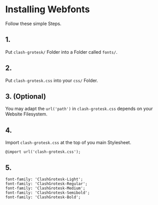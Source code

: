 # Installing Webfonts
Follow these simple Steps.

## 1.
Put `clash-grotesk/` Folder into a Folder called `fonts/`.

## 2.
Put `clash-grotesk.css` into your `css/` Folder.

## 3. (Optional)
You may adapt the `url('path')` in `clash-grotesk.css` depends on your Website Filesystem.

## 4.
Import `clash-grotesk.css` at the top of you main Stylesheet.

```
@import url('clash-grotesk.css');
```

## 5.


```
font-family: 'ClashGrotesk-Light';
font-family: 'ClashGrotesk-Regular';
font-family: 'ClashGrotesk-Medium';
font-family: 'ClashGrotesk-Semibold';
font-family: 'ClashGrotesk-Bold';
```

